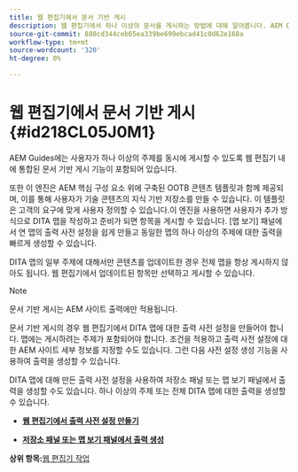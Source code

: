 ```yaml
---
title: 웹 편집기에서 문서 기반 게시
description: 웹 편집기에서 하나 이상의 문서를 게시하는 방법에 대해 알아봅니다. AEM Guides의 DITA 맵에서 하나 이상의 주제에 대한 출력을 생성합니다.
source-git-commit: 880cd344ceb65ea339be699ebcad41c0d62e168a
workflow-type: tm+mt
source-wordcount: '320'
ht-degree: 0%

---
```


# 웹 편집기에서 문서 기반 게시 {#id218CL05J0M1}

AEM Guides에는 사용자가 하나 이상의 주제를 동시에 게시할 수 있도록 웹 편집기 내에 통합된 문서 기반 게시 기능이 포함되어 있습니다.

또한 이 엔진은 AEM 핵심 구성 요소 위에 구축된 OOTB 콘텐츠 템플릿과 함께 제공되며, 이를 통해 사용자가 기술 콘텐츠의 지식 기반 저장소를 만들 수 있습니다. 이 템플릿은 고객의 요구에 맞게 사용자 정의할 수 있습니다.이 엔진을 사용하면 사용자가 추가 방식으로 DITA 맵을 작성하고 준비가 되면 항목을 게시할 수 있습니다. [맵 보기] 패널에서 연 맵의 출력 사전 설정을 쉽게 만들고 동일한 맵의 하나 이상의 주제에 대한 출력을 빠르게 생성할 수 있습니다.

DITA 맵의 일부 주제에 대해서만 콘텐츠를 업데이트한 경우 전체 맵을 항상 게시하지 않아도 됩니다. 웹 편집기에서 업데이트된 항목만 선택하고 게시할 수 있습니다.

>[!NOTE]
>
> 문서 기반 게시는 AEM 사이트 출력에만 적용됩니다.

문서 기반 게시의 경우 웹 편집기에서 DITA 맵에 대한 출력 사전 설정을 만들어야 합니다. 맵에는 게시하려는 주제가 포함되어야 합니다. 조건을 적용하고 출력 사전 설정에 대한 AEM 사이트 세부 정보를 지정할 수도 있습니다. 그런 다음 사전 설정 생성 기능을 사용하여 출력을 생성할 수 있습니다.

DITA 맵에 대해 만든 출력 사전 설정을 사용하여 저장소 패널 또는 맵 보기 패널에서 출력을 생성할 수도 있습니다. 하나 이상의 주제 또는 전체 DITA 맵에 대한 출력을 생성할 수 있습니다.

- **[웹 편집기에서 출력 사전 설정 만들기](web-editor-article-publishing-presets.md)**

- **[저장소 패널 또는 맵 보기 패널에서 출력 생성](web-editor-article-publishing-output.md)**


**상위 항목:**[&#x200B;웹 편집기 작업](web-editor.md)
